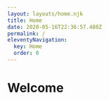 ```yaml
---
layout: layouts/home.njk
title: Home
date: 2020-05-16T22:36:57.480Z
permalink: /
eleventyNavigation:
  key: Home
  order: 0
---
```

# Welcome

